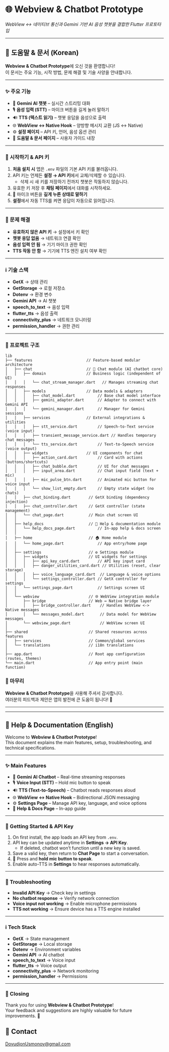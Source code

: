 # 🌐 Webview & Chatbot Prototype  
_WebView ↔ 네이티브 통신과 Gemini 기반 AI 음성 챗봇을 결합한 Flutter 프로토타입_

---

## 📖 도움말 & 문서 (Korean)

**Webview & Chatbot Prototype**에 오신 것을 환영합니다!  
이 문서는 주요 기능, 시작 방법, 문제 해결 및 기술 사양을 안내합니다.

---

### ✨ 주요 기능
- 🤖 **Gemini AI 챗봇** – 실시간 스트리밍 대화
- 🎙 **음성 입력 (STT)** – 마이크 버튼을 길게 눌러 말하기
- 🔊 **TTS (텍스트 읽기)** – 챗봇 응답을 음성으로 출력
- 🌐 **WebView ↔ Native Hook** – 양방향 메시지 교환 (JS ↔ Native)
- ⚙️ **설정 페이지** – API 키, 언어, 음성 옵션 관리
- 📖 **도움말 & 문서 페이지** – 사용자 가이드 내장

---

### 🚀 시작하기 & API 키
1. **처음 설치 시** 앱은 `.env` 파일의 기본 API 키를 불러옵니다.  
2. API 키는 언제든 **설정 → API 키**에서 교체/삭제할 수 있습니다.  
   - 삭제 시 새 키를 저장하기 전까지 챗봇은 작동하지 않습니다.  
3. 유효한 키 저장 후 **채팅 페이지**에서 대화를 시작하세요.  
4. 🎤 마이크 버튼을 **길게 누른 상태로 말하기**  
5. **설정**에서 자동 TTS를 켜면 응답이 자동으로 읽어집니다.

---

### 🐛 문제 해결
- **유효하지 않은 API 키** → 설정에서 키 확인  
- **챗봇 응답 없음** → 네트워크 연결 확인  
- **음성 입력 안 됨** → 기기 마이크 권한 확인  
- **TTS 작동 안 함** → 기기에 TTS 엔진 설치 여부 확인  

---

### ℹ️ 기술 스택
- **GetX** → 상태 관리  
- **GetStorage** → 로컬 저장소  
- **Dotenv** → 환경 변수  
- **Gemini API** → AI 챗봇  
- **speech_to_text** → 음성 입력  
- **flutter_tts** → 음성 출력  
- **connectivity_plus** → 네트워크 모니터링  
- **permission_handler** → 권한 관리  

---

### 📂 프로젝트 구조


<!-- Commented, readable version (good for README explanations) -->
```
lib
├── features                        // Feature-based modular architecture
│   ├── chat                        // 💬 Chat module (AI chatbot core)
│   │   ├── domain                  // Business logic (independent of UI)
│   │   │   └── chat_stream_manager.dart   // Manages streaming chat responses
│   │   ├── models                  // Data models & adapters
│   │   │   ├── chat_model.dart          // Base chat model interface
│   │   │   ├── gemini_adapter.dart      // Adapter to connect with Gemini API
│   │   │   └── gemini_manager.dart      // Manager for Gemini sessions
│   │   ├── services                // External integrations & utilities
│   │   │   ├── stt_service.dart         // Speech-to-Text service (voice input)
│   │   │   ├── transient_message_service.dart // Handles temporary chat messages
│   │   │   └── tts_service.dart         // Text-to-Speech service (voice output)
│   │   ├── widgets                 // UI components for chat
│   │   │   ├── action_card.dart         // Card with actions (buttons/shortcuts)
│   │   │   ├── chat_bubble.dart         // UI for chat messages
│   │   │   ├── input_area.dart          // Chat input field (text + mic)
│   │   │   ├── mic_pulse_btn.dart       // Animated mic button for voice input
│   │   │   └── show_list_empty.dart     // Empty state widget (no chats)
│   │   ├── chat_binding.dart        // GetX binding (dependency injection)
│   │   ├── chat_controller.dart     // GetX controller (state management)
│   │   └── chat_page.dart           // Main chat screen UI
│   │
│   ├── help_docs                    // 📖 Help & documentation module
│   │   └── help_docs_page.dart          // In-app help & docs screen
│   │
│   ├── home                         // 🏠 Home module
│   │   └── home_page.dart               // App entry/home page
│   │
│   ├── settings                     // ⚙️ Settings module
│   │   ├── widgets                  // UI widgets for settings
│   │   │   ├── api_key_card.dart        // API key input card
│   │   │   ├── danger_utilities_card.dart // Utilities (reset, clear storage)
│   │   │   ├── voice_language_card.dart  // Language & voice options
│   │   │   └── settings_controller.dart // GetX controller for settings
│   │   └── settings_page.dart           // Settings screen UI
│   │
│   └── webview                      // 🌐 WebView integration module
│       ├── bridge                   // Web ↔ Native bridge layer
│       │   ├── bridge_controller.dart    // Handles WebView <-> Native messages
│       │   └── messages_model.dart       // Data model for WebView messages
│       └── webview_page.dart             // WebView screen UI
│
├── shared                           // Shared resources across features
│   ├── services                     // Common/global services
│   └── translations                 // i18n translations
│
├── app.dart                         // Root app configuration (routes, themes)
└── main.dart                        // App entry point (main function)

```

### 🙏 마무리
**Webview & Chatbot Prototype**을 사용해 주셔서 감사합니다.  
여러분의 피드백과 제안은 앱의 발전에 큰 도움이 됩니다! 🚀

---

---

## 📘 Help & Documentation (English)

Welcome to **Webview & Chatbot Prototype**!  
This document explains the main features, setup, troubleshooting, and technical specifications.

---

### ✨ Main Features
- 🤖 **Gemini AI Chatbot** – Real-time streaming responses
- 🎙 **Voice Input (STT)** – Hold mic button to speak
- 🔊 **TTS (Text-to-Speech)** – Chatbot reads responses aloud
- 🌐 **WebView ↔ Native Hook** – Bidirectional JSON messaging
- ⚙️ **Settings Page** – Manage API key, language, and voice options
- 📖 **Help & Docs Page** – In-app guide

---

### 🚀 Getting Started & API Key
1. On first install, the app loads an API key from `.env`.  
2. API key can be updated anytime in **Settings → API Key**.  
   - If deleted, chatbot won’t function until a new key is saved.  
3. Save a valid key, then return to **Chat Page** to start a conversation.  
4. 🎤 Press and **hold mic button to speak**.  
5. Enable auto-TTS in **Settings** to hear responses automatically.  

---

### 🐛 Troubleshooting
- **Invalid API Key** → Check key in settings  
- **No chatbot response** → Verify network connection  
- **Voice input not working** → Enable microphone permissions  
- **TTS not working** → Ensure device has a TTS engine installed  

---

### ℹ️ Tech Stack
- **GetX** → State management  
- **GetStorage** → Local storage  
- **Dotenv** → Environment variables  
- **Gemini API** → AI chatbot  
- **speech_to_text** → Voice input  
- **flutter_tts** → Voice output  
- **connectivity_plus** → Network monitoring  
- **permission_handler** → Permissions  

---

### 🙏 Closing
Thank you for using **Webview & Chatbot Prototype**!  
Your feedback and suggestions are highly valuable for future improvements. 🚀

## 👤 Contact
DovudjonUsmonov@gmail.com